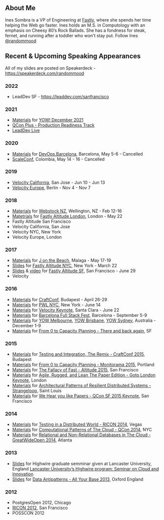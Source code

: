 ## About Me
Ines Sombra is a VP of Engineering at [Fastly](https://www.fastly.com/), where she spends her time helping the Web go faster. Ines holds an M.S. in Computology with an emphasis on Cheesy 80’s Rock Ballads. She has a fondness for steak, fernet, and running after a toddler who won't stay put. Follow Ines [@randommood](https://twitter.com/randommood)

## Recent & Upcoming Speaking Appearances

All of my slides are posted on Speakerdeck - https://speakerdeck.com/randommood


### 2022

* LeadDev SF - https://leaddev.com/sanfrancisco

### 2021

* [Materials](https://github.com/Randommood/SignOtheTimes) for [YOW! December 2021](https://skillsmatter.com/conferences/13543-yow-december-2021#program)
* [QCon Plus - Production Readiness Track](https://plus.qconferences.com/plus2021/track/production-readiness)
* [LeadDev Live](https://leaddev.com/course/leaddev-live)

### 2020
* [Materials](https://github.com/Randommood/generally-speaking) for [DevOps.Barcelona](https://devops.barcelona/), Barcelona, May 5-6 - Cancelled
* [ScaleConf](https://scaleconfco.com/), Colombia, May 14 - 16 - Cancelled

### 2019
* [Velocity California](https://conferences.oreilly.com/velocity/vl-ca), San Jose - Jun 10 - Jun 13
* [Velocity Europe](https://conferences.oreilly.com/velocity/vl-eu), Berlin - Nov 4 - Nov 7

### 2018
* [Materials](https://github.com/Randommood/go-fast) for [Webstock NZ](https://www.webstock.org.nz), Wellington, NZ - Feb 12-16
* [Matetrials](https://github.com/Randommood/Altitude2018) for [Fastly Altitude London](https://www.fastly.com/altitude/2018/london), London - May 22
* Fastly Altitude San Francisco
* Velocity California, San Jose
* Velocity NYC, New York
* Velocity Europe, London

### 2017
* [Materials](https://github.com/Randommood/TroubleWithDistribution) for [J on the Beach](), Malaga - May 17-19
* [Slides](https://speakerdeck.com/randommood/a-primer-on-image-optimization) for [Fastly Altitude NYC](https://www.fastly.com/altitude-nyc), New York - March 22
* [Slides](https://www.slideshare.net/Fastly/altitude-sf-2017-a-handson-tour-of-image-optimization) & [video](https://vimeo.com/album/4678245/video/226067450) for [Fastly Altitude SF](https://www.fastly.com/altitude), San Francisco - June 29
* Velocity


### 2016
* [Materials](https://github.com/Randommood/FallacyOfFast) for [CraftConf](http://www.craft-conf.com/2016), Budapest - April 26-29
* [Materials](https://github.com/Randommood/PWLNYC2016) for [PWL NYC](http://www.meetup.com/papers-we-love/), New York - June 14
* [Materials](https://github.com/Randommood/Velocity2016) for [Velocity Keynote](http://conferences.oreilly.com/velocity/devops-web-performance-ca/public/schedule/detail/53044), Santa Clara - June 22
* [Materials](https://github.com/Randommood/FullStackFest2016) for [Barcelona Full Stack Fest](http://2016.fullstackfest.com/), Barcelona - September 5-9
* [Materials](https://github.com/Randommood/YOW2016) for [YOW Melbourne](http://melbourne.yowconference.com.au/), [YOW Brisbane](http://brisbane.yowconference.com.au/), [YOW Sydney](http://sydney.yowconference.com.au/), Australia - December 1-9
* [Materials](https://github.com/Randommood/ZerotoCapacityPlanning) for [From 0 to Capacity Planning - There and back again](https://stripe.com/events/lightning-talks-and-pie-dec2016), SF

### 2015
* [Materials](https://github.com/randommood/Craftconf2015) for [Testing and Integration, The Remix - CraftConf 2015](http://craft-conf.com/2015), Budapest
* [Materials](https://github.com/Randommood/ZerotoCapacityPlanning) for [From 0 to Capacity Planning - Monitorama 2015](http://monitorama.com/), Portland
* [Materials](https://github.com/Randommood/FallacyOfFast) for [The Fallacy of Fast - Altitude 2015](https://fastly.com/altitude), San Francisco
* [Materials](https://github.com/Randommood/GotoLondon2015) for [Agile, Rugged, and Lean The Paper Edition - Goto London Keynote](http://gotocon.com/goto-london-2015/), London
* [Materials](https://github.com/Randommood/Strangeloop2015) for [Architectural Patterns of Resilient Distributed Systems - Strangeloop](http://www.thestrangeloop.com/), Saint Louis
* [Materials](https://github.com/Randommood/QConSF2015) for [We Hear you like Papers - QCon SF 2015 Keynote](https://qconsf.com/), San Francisco

### 2014
* [Materials](https://github.com/randommood/ricon2014) for [Testing in a Distributed World - RICON 2014](http://ricon.io/archive/2014/index.html), Vegas
* [Materials](https://github.com/Randommood/QConNYC2014) for [Computational Patterns of The Cloud - QCon 2014](https://qconnewyork.com/ny2014/schedule-2014.html), NYC
* [Materials](https://github.com/Randommood/GreatWideOpen2014) for [Relational and Non-Relational Databases in The Cloud - GreatWideOpen 2014](http://greatwideopen.org/2014/), Atlanta

### 2013
* [Slides](https://speakerdeck.com/randommood/how-the-cloud-is-changing-the-world) for Highwire graduate semminar given at Lancaster University, England [Lancaster University’s Highwire program: Seminar on Cloud and Innovation](http://www.highwire.lancs.ac.uk/events/Preview/1058)
* [Slides](https://speakerdeck.com/randommood/data-antipatterns-all-your-base) for [Data Antipatterns - All Your Base 2013](http://allyourbaseconf.com/2013/), Oxford England

### 2012
* PostgresOpen 2012, Chicago
* [RICON 2012](http://ricon.io/archive/2012/index.html), San Francisco
* POSSCON 2012
